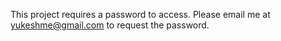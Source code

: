 This project requires a password to access.
Please email me at yukeshme@gmail.com to request the password.
